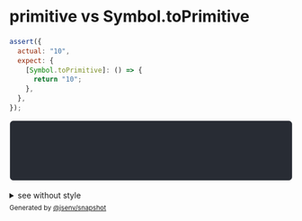 # primitive vs Symbol.toPrimitive

```js
assert({
  actual: "10",
  expect: {
    [Symbol.toPrimitive]: () => {
      return "10";
    },
  },
});
```

![img](throw.svg)

<details>
  <summary>see without style</summary>

```console
AssertionError: actual and expect are different

actual: "10"
expect: {
  [Symbol.toPrimitive()]: "10",
}
```

</details>


<sub>
  Generated by <a href="https://github.com/jsenv/core/tree/main/packages/independent/snapshot">@jsenv/snapshot</a>
</sub>